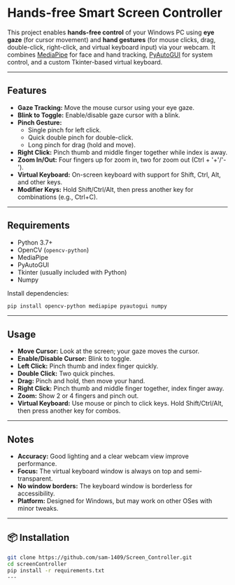 # Hands-free Smart Screen Controller
This project enables **hands-free control** of your Windows PC using **eye gaze** (for cursor movement) and **hand gestures** (for mouse clicks, drag, double-click, right-click, and virtual keyboard input) via your webcam. It combines [MediaPipe](https://google.github.io/mediapipe/) for face and hand tracking, [PyAutoGUI](https://pyautogui.readthedocs.io/) for system control, and a custom Tkinter-based virtual keyboard.

---

## Features

- **Gaze Tracking:** Move the mouse cursor using your eye gaze.
- **Blink to Toggle:** Enable/disable gaze cursor with a blink.
- **Pinch Gesture:** 
  - Single pinch for left click.
  - Quick double pinch for double-click.
  - Long pinch for drag (hold and move).
- **Right Click:** Pinch thumb and middle finger together while index is away.
- **Zoom In/Out:** Four fingers up for zoom in, two for zoom out (Ctrl + '+'/'-').
- **Virtual Keyboard:** On-screen keyboard with support for Shift, Ctrl, Alt, and other keys.
- **Modifier Keys:** Hold Shift/Ctrl/Alt, then press another key for combinations (e.g., Ctrl+C).

---

## Requirements

- Python 3.7+
- OpenCV (`opencv-python`)
- MediaPipe
- PyAutoGUI
- Tkinter (usually included with Python)
- Numpy

Install dependencies:
```bash
pip install opencv-python mediapipe pyautogui numpy
```

---

## Usage

- **Move Cursor:** Look at the screen; your gaze moves the cursor.
- **Enable/Disable Cursor:** Blink to toggle.
- **Left Click:** Pinch thumb and index finger quickly.
- **Double Click:** Two quick pinches.
- **Drag:** Pinch and hold, then move your hand.
- **Right Click:** Pinch thumb and middle finger together, index finger away.
- **Zoom:** Show 2 or 4 fingers and pinch out.
- **Virtual Keyboard:** Use mouse or pinch to click keys. Hold Shift/Ctrl/Alt, then press another key for combos.

---

## Notes

- **Accuracy:** Good lighting and a clear webcam view improve performance.
- **Focus:** The virtual keyboard window is always on top and semi-transparent.
- **No window borders:** The keyboard window is borderless for accessibility.
- **Platform:** Designed for Windows, but may work on other OSes with minor tweaks.

---

## 📦 Installation

```bash
git clone https://github.com/sam-1409/Screen_Controller.git
cd screenController
pip install -r requirements.txt
---
